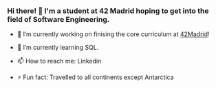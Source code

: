 ### Hi there! 👋 I'm a student at 42 Madrid hoping to get into the field of Software Engineering.

- 🔭 I’m currently working on finising the core curriculum at [42Madrid](https://www.42network.org/)!

- 🌱 I’m currently learning SQL. 

- 📫 How to reach me: Linkedin

- ⚡ Fun fact: Travelled to all continents except Antarctica
